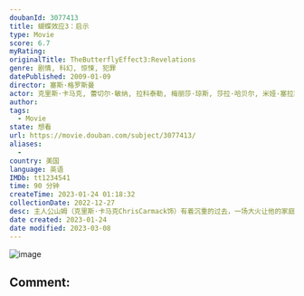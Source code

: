 ```yaml
---
doubanId: 3077413
title: 蝴蝶效应3：启示
type: Movie
score: 6.7
myRating: 
originalTitle: TheButterflyEffect3:Revelations
genre: 剧情, 科幻, 惊悚, 犯罪
datePublished: 2009-01-09
director: 塞斯·格罗斯曼
actor: 克里斯·卡马克, 蕾切尔·敏纳, 拉科泰勒, 梅丽莎·琼斯, 莎拉·哈贝尔, 米娅·塞拉菲诺, 丹尼尔·斯平克
author: 
tags:
  - Movie
state: 想看
url: https://movie.douban.com/subject/3077413/
aliases:
  - 
country: 美国
language: 英语
IMDb: tt1234541
time: 90 分钟
createTime: 2023-01-24 01:18:32
collectionDate: 2022-12-27
desc: 主人公山姆（克里斯·卡马克ChrisCarmack饰）有着沉重的过去，一场大火让他的家庭支离破碎，妹妹珍妮（蕾切尔·敏纳RachelMiner饰）也由于自己的失误葬生火海。成年后的山姆在偶...
date created: 2023-01-24
date modified: 2023-03-08
---
```


![image](p2191931872.jpg)

Comment:
---

